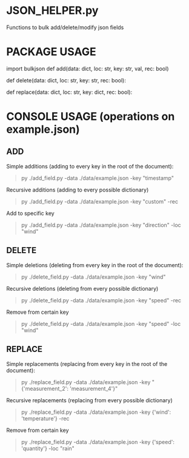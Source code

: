 # JSON_HELPER.py
Functions to bulk add/delete/modify json fields

# PACKAGE USAGE
import bulkjson
def add(data: dict, loc: str, key: str, val, rec: bool)

def delete(data: dict, loc: str, key: str, rec: bool):

def replace(data: dict, loc: str, key: dict, rec: bool):

# CONSOLE USAGE (operations on example.json)

## ADD
Simple additions (adding to every key in the root of the document):
>py ./add_field.py -data ./data/example.json -key "timestamp"

Recursive additions (adding to every possible dictionary)
> py ./add_field.py -data ./data/example.json -key "custom" -rec

Add to specific key
> py ./add_field.py -data ./data/example.json -key "direction" -loc "wind"


## DELETE
Simple deletions (deleting from every key in the root of the document):
> py ./delete_field.py -data ./data/example.json -key "wind"

Recursive deletions (deleting from every possible dictionary)
> py ./delete_field.py -data ./data/example.json -key "speed" -rec

Remove from certain key
> py ./delete_field.py -data ./data/example.json -key "speed" -loc "wind"


## REPLACE
Simple replacements (replacing from every key in the root of the document):
> py ./replace_field.py -data ./data/example.json -key "{'measurement_2': 'measurement_4'}"

Recursive replacements (replacing from every possible dictionary)
> py ./replace_field.py -data ./data/example.json -key {'wind': 'temperature'} -rec

Remove from certain key
> py ./replace_field.py -data ./data/example.json -key {'speed': 'quantity'} -loc "rain"

